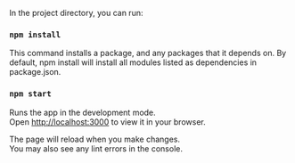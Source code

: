 In the project directory, you can run:
### `npm install`

This command installs a package, and any packages that it depends on.
By default, npm install will install all modules listed as dependencies in package.json.

### `npm start`

Runs the app in the development mode.\
Open [http://localhost:3000](http://localhost:3000) to view it in your browser.

The page will reload when you make changes.\
You may also see any lint errors in the console.

